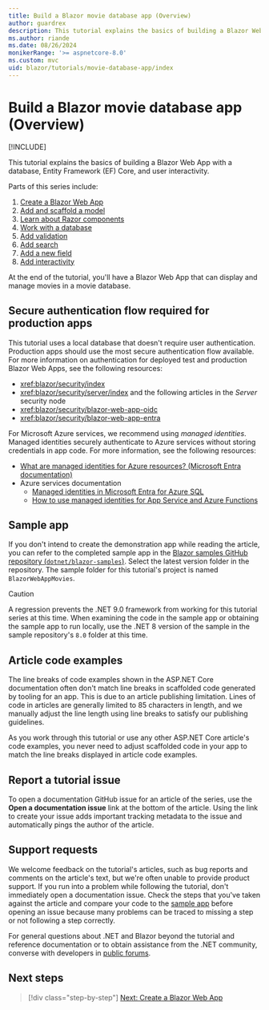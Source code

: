 ```yaml
---
title: Build a Blazor movie database app (Overview)
author: guardrex
description: This tutorial explains the basics of building a Blazor Web App with a database, Entity Framework (EF) Core, and user interactivity.
ms.author: riande
ms.date: 08/26/2024
monikerRange: '>= aspnetcore-8.0'
ms.custom: mvc
uid: blazor/tutorials/movie-database-app/index
---
```

# Build a Blazor movie database app (Overview)

[!INCLUDE[](~/includes/not-latest-version-without-not-supported-content.md)]

This tutorial explains the basics of building a Blazor Web App with a database, Entity Framework (EF) Core, and user interactivity.

Parts of this series include:

1. [Create a Blazor Web App](xref:blazor/tutorials/movie-database-app/part-1)
1. [Add and scaffold a model](xref:blazor/tutorials/movie-database-app/part-2)
1. [Learn about Razor components](xref:blazor/tutorials/movie-database-app/part-3)
1. [Work with a database](xref:blazor/tutorials/movie-database-app/part-4)
1. [Add validation](xref:blazor/tutorials/movie-database-app/part-5)
1. [Add search](xref:blazor/tutorials/movie-database-app/part-6)
1. [Add a new field](xref:blazor/tutorials/movie-database-app/part-7)
1. [Add interactivity](xref:blazor/tutorials/movie-database-app/part-8)

At the end of the tutorial, you'll have a Blazor Web App that can display and manage movies in a movie database.

## Secure authentication flow required for production apps

This tutorial uses a local database that doesn't require user authentication. Production apps should use the most secure authentication flow available. For more information on authentication for deployed test and production Blazor Web Apps, see the following resources:

* <xref:blazor/security/index>
* <xref:blazor/security/server/index> and the following articles in the *Server* security node
* <xref:blazor/security/blazor-web-app-oidc>
* <xref:blazor/security/blazor-web-app-entra>

For Microsoft Azure services, we recommend using *managed identities*. Managed identities securely authenticate to Azure services without storing credentials in app code. For more information, see the following resources:

* [What are managed identities for Azure resources? (Microsoft Entra documentation)](/entra/identity/managed-identities-azure-resources/overview)
* Azure services documentation
  * [Managed identities in Microsoft Entra for Azure SQL](/azure/azure-sql/database/authentication-azure-ad-user-assigned-managed-identity)
  * [How to use managed identities for App Service and Azure Functions](/azure/app-service/overview-managed-identity)

## Sample app

If you don't intend to create the demonstration app while reading the article, you can refer to the completed sample app in the [Blazor samples GitHub repository (`dotnet/blazor-samples`)](https://github.com/dotnet/blazor-samples). Select the latest version folder in the repository. The sample folder for this tutorial's project is named `BlazorWebAppMovies`.

<!-- UPDATE 9.0 Revert when the framework is patched. -->

> [!CAUTION]
> A regression prevents the .NET 9.0 framework from working for this tutorial series at this time. When examining the code in the sample app or obtaining the sample app to run locally, use the .NET 8 version of the sample in the sample repository's `8.0` folder at this time.

## Article code examples

The line breaks of code examples shown in the ASP.NET Core documentation often don't match line breaks in scaffolded code generated by tooling for an app. This is due to an article publishing limitation. Lines of code in articles are generally limited to 85 characters in length, and we manually adjust the line length using line breaks to satisfy our publishing guidelines.

As you work through this tutorial or use any other ASP.NET Core article's code examples, you never need to adjust scaffolded code in your app to match the line breaks displayed in article code examples.

## Report a tutorial issue

To open a documentation GitHub issue for an article of the series, use the **Open a documentation issue** link at the bottom of the article. Using the link to create your issue adds important tracking metadata to the issue and automatically pings the author of the article.

## Support requests

We welcome feedback on the tutorial's articles, such as bug reports and comments on the article's text, but we're often unable to provide product support. If you run into a problem while following the tutorial, don't immediately open a documentation issue. Check the steps that you've taken against the article and compare your code to the [sample app](#sample-app) before opening an issue because many problems can be traced to missing a step or not following a step correctly.

For general questions about .NET and Blazor beyond the tutorial and reference documentation or to obtain assistance from the .NET community, converse with developers in [public forums](xref:blazor/fundamentals/index#support-requests).

## Next steps

> [!div class="step-by-step"]
> [Next: Create a Blazor Web App](xref:blazor/tutorials/movie-database-app/part-1)

